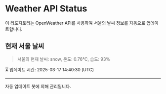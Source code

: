 
# Weather API Status

이 리포지토리는 OpenWeather API를 사용하여 서울의 날씨 정보를 자동으로 업데이트합니다.

## 현재 서울 날씨
> 서울의 현재 날씨: snow, 온도: 0.76°C, 습도: 93%

⏳ 업데이트 시간: 2025-03-17 14:40:30 (UTC)

---
자동 업데이트 봇에 의해 관리됩니다.
